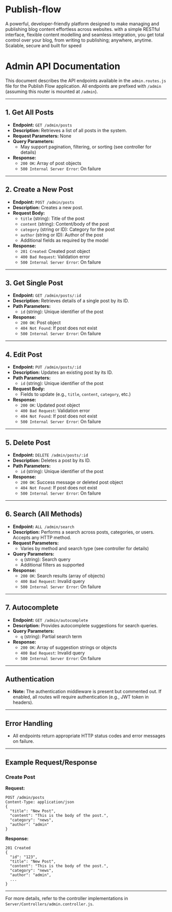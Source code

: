 # Publish-flow

A powerful, developer-friendly platform designed to make managing and publishing blog content effortless across websites. with a simple RESTful interface, flexible content modelling and seamless integration, you get total control over your blog, from writing to publishing; anywhere, anytime. Scalable, secure and built for speed


# Admin API Documentation

This document describes the API endpoints available in the `admin.routes.js` file for the Publish Flow application. All endpoints are prefixed with `/admin` (assuming this router is mounted at `/admin`).

---

## 1. Get All Posts

- **Endpoint:** `GET /admin/posts`
- **Description:** Retrieves a list of all posts in the system.
- **Request Parameters:** None
- **Query Parameters:**
  - May support pagination, filtering, or sorting (see controller for details)
- **Response:**
  - `200 OK`: Array of post objects
  - `500 Internal Server Error`: On failure

---

## 2. Create a New Post

- **Endpoint:** `POST /admin/posts`
- **Description:** Creates a new post.
- **Request Body:**
  - `title` (string): Title of the post
  - `content` (string): Content/body of the post
  - `category` (string or ID): Category for the post
  - `author` (string or ID): Author of the post
  - Additional fields as required by the model
- **Response:**
  - `201 Created`: Created post object
  - `400 Bad Request`: Validation error
  - `500 Internal Server Error`: On failure

---

## 3. Get Single Post

- **Endpoint:** `GET /admin/posts/:id`
- **Description:** Retrieves details of a single post by its ID.
- **Path Parameters:**
  - `id` (string): Unique identifier of the post
- **Response:**
  - `200 OK`: Post object
  - `404 Not Found`: If post does not exist
  - `500 Internal Server Error`: On failure

---

## 4. Edit Post

- **Endpoint:** `PUT /admin/posts/:id`
- **Description:** Updates an existing post by its ID.
- **Path Parameters:**
  - `id` (string): Unique identifier of the post
- **Request Body:**
  - Fields to update (e.g., `title`, `content`, `category`, etc.)
- **Response:**
  - `200 OK`: Updated post object
  - `400 Bad Request`: Validation error
  - `404 Not Found`: If post does not exist
  - `500 Internal Server Error`: On failure

---

## 5. Delete Post

- **Endpoint:** `DELETE /admin/posts/:id`
- **Description:** Deletes a post by its ID.
- **Path Parameters:**
  - `id` (string): Unique identifier of the post
- **Response:**
  - `200 OK`: Success message or deleted post object
  - `404 Not Found`: If post does not exist
  - `500 Internal Server Error`: On failure

---

## 6. Search (All Methods)

- **Endpoint:** `ALL /admin/search`
- **Description:** Performs a search across posts, categories, or users. Accepts any HTTP method.
- **Request Parameters:**
  - Varies by method and search type (see controller for details)
- **Query Parameters:**
  - `q` (string): Search query
  - Additional filters as supported
- **Response:**
  - `200 OK`: Search results (array of objects)
  - `400 Bad Request`: Invalid query
  - `500 Internal Server Error`: On failure

---

## 7. Autocomplete

- **Endpoint:** `GET /admin/autocomplete`
- **Description:** Provides autocomplete suggestions for search queries.
- **Query Parameters:**
  - `q` (string): Partial search term
- **Response:**
  - `200 OK`: Array of suggestion strings or objects
  - `400 Bad Request`: Invalid query
  - `500 Internal Server Error`: On failure

---

## Authentication

- **Note:** The authentication middleware is present but commented out. If enabled, all routes will require authentication (e.g., JWT token in headers).

---

## Error Handling

- All endpoints return appropriate HTTP status codes and error messages on failure.

---

## Example Request/Response

### Create Post

**Request:**
```http
POST /admin/posts
Content-Type: application/json
{
  "title": "New Post",
  "content": "This is the body of the post.",
  "category": "news",
  "author": "admin"
}
```

**Response:**
```http
201 Created
{
  "id": "123",
  "title": "New Post",
  "content": "This is the body of the post.",
  "category": "news",
  "author": "admin",
  ...
}
```

---

For more details, refer to the controller implementations in `Server/Controllers/admin.controller.js`.

